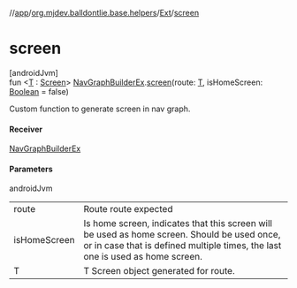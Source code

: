 //[app](../../../index.md)/[org.mjdev.balldontlie.base.helpers](../index.md)/[Ext](index.md)/[screen](screen.md)

# screen

[androidJvm]\
fun &lt;[T](screen.md) : [Screen](../../org.mjdev.balldontlie.base.navigation/-screen/index.md)&gt; [NavGraphBuilderEx](../../org.mjdev.balldontlie.base.navigation/-nav-graph-builder-ex/index.md).[screen](screen.md)(route: [T](screen.md), isHomeScreen: [Boolean](https://kotlinlang.org/api/latest/jvm/stdlib/kotlin/-boolean/index.html) = false)

Custom function to generate screen in nav graph.

#### Receiver

[NavGraphBuilderEx](../../org.mjdev.balldontlie.base.navigation/-nav-graph-builder-ex/index.md)

#### Parameters

androidJvm

| | |
|---|---|
| route | Route route expected |
| isHomeScreen | Is home screen, indicates that this screen will be used as home screen. Should be used once, or in case that is defined multiple times, the last one is used as home screen. |
| T | T Screen object generated for route. |
